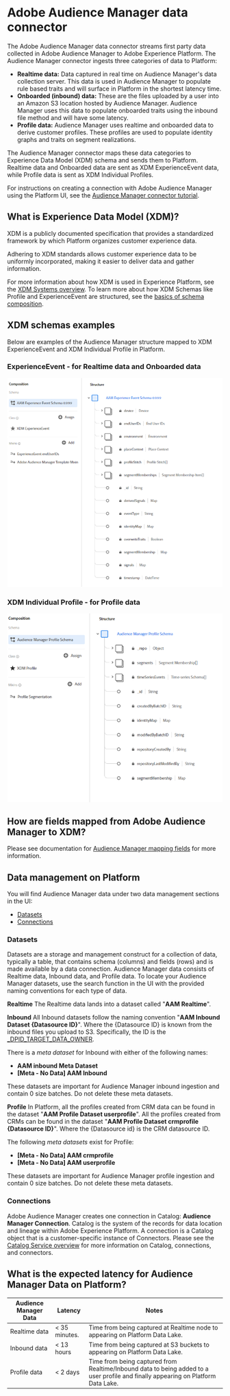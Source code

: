 # Adobe Audience Manager data connector

The Adobe Audience Manager data connector streams first party data collected in Adobe Audience Manager to Adobe Experience Platform. The Audience Manager connector ingests three categories of data to Platform:

- **Realtime data:** Data captured in real time on Audience Manager's data collection server. This data is used in Audience Manager to populate rule based traits and will surface in Platform in the shortest latency time. 
- **Onboarded (inbound) data:** These are the files uploaded by a user into an Amazon S3 location hosted by Audience Manager. Audience Manager uses this data to populate onboarded traits using the inbound file method and will have some latency. 
- **Profile data:** Audience Manager uses realtime and onboarded data to derive customer profiles. These profiles are used to populate identity graphs and traits on segment realizations. 

The Audience Manager connector maps these data categories to Experience Data Model (XDM) schema and sends them to Platform. Realtime data and Onboarded data are sent as XDM ExperienceEvent data, while Profile data is sent as XDM Individual Profiles.

For instructions on creating a connection with Adobe Audience Manager using the Platform UI, see the [Audience Manager connector tutorial](../../tutorials/sources_tutorial/aam-ui-tutorial.md).

## What is Experience Data Model (XDM)?
XDM is a publicly documented specification that provides a standardized framework by which Platform organizes customer experience data.

Adhering to XDM standards allows customer experience data to be uniformly incorporated, making it easier to deliver data and gather information.

For more information about how XDM is used in Experience Platform, see the [XDM Systems overview][xdm]. To learn more about how XDM Schemas like Profile and ExperienceEvent are structured, see the [basics of schema composition][schema-comp].

## XDM schemas examples

Below are examples of the Audience Manager structure mapped to XDM ExperienceEvent and XDM Individual Profile in Platform.

### ExperienceEvent - for Realtime data and Onboarded data
![](images/aam-experience-events-for-dcs-and-onboarding-data.png)

### XDM Individual Profile - for Profile data
![](images/aam-profile-xdm-for-profile-data.png)

## How are fields mapped from Adobe Audience Manager to XDM?
Please see documentation for [Audience Manager mapping fields][audience-manager-mapping-fields] for more information.

## Data management on Platform
You will find Audience Manager data under two data management sections in the UI:
- [Datasets](#datasets)
- [Connections](#connections)

### Datasets	
Datasets are a storage and management construct for a collection of data, typically a table, that contains schema (columns) and fields (rows) and is made available by a data connection. Audience Manager data consists of Realtime data, Inbound data, and Profile data. To locate your Audience Manager datasets, use the search function in the UI with the provided naming conventions for each type of data. 

**Realtime**
The Realtime data lands into a dataset called "**AAM Realtime**".	

**Inbound**	
All Inbound datasets follow the naming convention "**AAM Inbound Dataset {Datasource ID}**". Where the {Datasource ID} is known from the inbound files you upload to S3. Specifically, the ID is the [_DPID_TARGET_DATA_OWNER](https://marketing.adobe.com/resources/help/en_US/aam/inbound-s3-filenames.html).

There is a _meta dataset_ for Inbound with either of the following names:	
- **AAM inbound Meta Dataset**	
- **[Meta - No Data] AAM Inbound**	

These datasets are important for Audience Manager inbound ingestion and contain 0 size batches. Do not delete these meta datasets. 	

**Profile**
In Platform, all the profiles created from CRM data can be found in the dataset "**AAM Profile Dataset userprofile**". All the profiles created from CRMs can be found in the dataset "**AAM Profile Dataset crmprofile {Datasource ID}**". Where the {Datasource id} is the CRM datasource ID. 	

The following _meta datasets_ exist for Profile:	
- **[Meta - No Data] AAM crmprofile**	
- **[Meta - No Data] AAM userprofile**	

These datasets are important for Audience Manager profile ingestion and contain 0 size batches. Do not delete these meta datasets.	

### Connections	

Adobe Audience Manager creates one connection in Catalog: **Audience Manager Connection**. Catalog is the system of the records for data location and lineage within Adobe Experience Platform. A connection is a Catalog object that is a customer-specific instance of Connectors. Please see the [Catalog Service overview][catalog] for more information on Catalog, connections, and connectors. 	

## What is the expected latency for Audience Manager Data on Platform?

| Audience Manager Data | Latency | Notes |
| --- | --- | --- |
| Realtime data | < 35 minutes. | Time from being captured at Realtime node to appearing on Platform Data Lake. |
| Inbound data | < 13 hours | Time from being captured at S3 buckets to appearing on Platform Data Lake. |
| Profile data | < 2 days  | Time from being captured from Realtime/Inbound data to being added to a user profile and finally appearing on Platform Data Lake. | 

[xdm]: ../schema_registry/xdm_system/xdm_system_in_experience_platform.md
[xdm-field-dictionary]: ../schema_registry/schema_composition/xdm_field_dictionary.md
[catalog]: ../catalog_architectural_overview/catalog_architectural_overview.md
[schema-comp]: ../schema_registry/schema_composition/schema_composition.md
[audience-manager-mapping-fields]: audience_manager_mapping_fields.md
